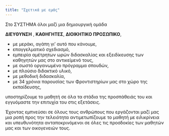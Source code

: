 ```yaml
---
title: "Σχετικά με εμάς"
---
```


Στο ΣΥΣΤΗΜΑ όλοι μαζί μια δημιουργική ομάδα


**ΔΙΕΥΘΥΝΣΗ** , **ΚΑΘΗΓΗΤΕΣ**, **ΔΙΟΙΚΗΤΙΚΟ ΠΡΟΣΩΠΙΚΟ**,


 - με μεράκι, αγάπη γι’ αυτό που κάνουμε,
 - επαγγελματικό σχεδιασμό,
 - εμπειρία αμέτρητων ωρών διδασκαλίας και εξειδίκευσης των καθηγητών μας στο αντικείμενό τους,
 - με σωστό οργανωμένο πρόγραμμα σπουδών,
 - με πλούσιο διδακτικό υλικό,
 - με μεθοδική διδασκαλία,
 - με 34 χρόνια παρουσίας των Φροντιστηρίων μας στο χώρο της εκπαίδευσης,

υποστηρίζουμε το μαθητή σε όλα τα στάδια της προσπάθειάς του και εγγυόμαστε την επιτυχία του στις εξετάσεις.

Έχοντας εμπνεύσει σε όλους τους ανθρώπους που εργάζονται μαζί μας μια ροπή προς την τελειότητα αντιμετωπίζουμε το μαθητή με
ειλικρίνεια και υπευθυνότητα ανταποκρινόμενοι σε όλες τις προσδοκίες των μαθητών μας και των οικογενειών τους.
